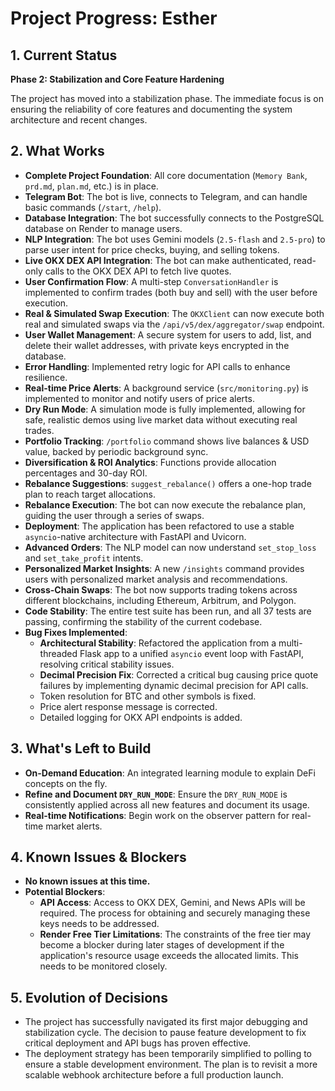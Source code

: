 # Project Progress: Esther

## 1. Current Status
**Phase 2: Stabilization and Core Feature Hardening**

The project has moved into a stabilization phase. The immediate focus is on ensuring the reliability of core features and documenting the system architecture and recent changes.

## 2. What Works
- **Complete Project Foundation**: All core documentation (`Memory Bank`, `prd.md`, `plan.md`, etc.) is in place.
- **Telegram Bot**: The bot is live, connects to Telegram, and can handle basic commands (`/start`, `/help`).
- **Database Integration**: The bot successfully connects to the PostgreSQL database on Render to manage users.
- **NLP Integration**: The bot uses Gemini models (`2.5-flash` and `2.5-pro`) to parse user intent for price checks, buying, and selling tokens.
- **Live OKX DEX API Integration**: The bot can make authenticated, read-only calls to the OKX DEX API to fetch live quotes.
- **User Confirmation Flow**: A multi-step `ConversationHandler` is implemented to confirm trades (both buy and sell) with the user before execution.
- **Real & Simulated Swap Execution**: The `OKXClient` can now execute both real and simulated swaps via the `/api/v5/dex/aggregator/swap` endpoint.
- **User Wallet Management**: A secure system for users to add, list, and delete their wallet addresses, with private keys encrypted in the database.
- **Error Handling**: Implemented retry logic for API calls to enhance resilience.
- **Real-time Price Alerts**: A background service (`src/monitoring.py`) is implemented to monitor and notify users of price alerts.
- **Dry Run Mode**: A simulation mode is fully implemented, allowing for safe, realistic demos using live market data without executing real trades.
- **Portfolio Tracking**: `/portfolio` command shows live balances & USD value, backed by periodic background sync.
- **Diversification & ROI Analytics**: Functions provide allocation percentages and 30-day ROI.
- **Rebalance Suggestions**: `suggest_rebalance()` offers a one-hop trade plan to reach target allocations.
- **Rebalance Execution**: The bot can now execute the rebalance plan, guiding the user through a series of swaps.
- **Deployment**: The application has been refactored to use a stable `asyncio`-native architecture with FastAPI and Uvicorn.
- **Advanced Orders**: The NLP model can now understand `set_stop_loss` and `set_take_profit` intents.
- **Personalized Market Insights**: A new `/insights` command provides users with personalized market analysis and recommendations.
- **Cross-Chain Swaps**: The bot now supports trading tokens across different blockchains, including Ethereum, Arbitrum, and Polygon.
- **Code Stability**: The entire test suite has been run, and all 37 tests are passing, confirming the stability of the current codebase.
- **Bug Fixes Implemented**:
    - **Architectural Stability**: Refactored the application from a multi-threaded Flask app to a unified `asyncio` event loop with FastAPI, resolving critical stability issues.
    - **Decimal Precision Fix**: Corrected a critical bug causing price quote failures by implementing dynamic decimal precision for API calls.
    - Token resolution for BTC and other symbols is fixed.
    - Price alert response message is corrected.
    - Detailed logging for OKX API endpoints is added.

## 3. What's Left to Build
- **On-Demand Education**: An integrated learning module to explain DeFi concepts on the fly.
- **Refine and Document `DRY_RUN_MODE`**: Ensure the `DRY_RUN_MODE` is consistently applied across all new features and document its usage.
- **Real-time Notifications**: Begin work on the observer pattern for real-time market alerts.

## 4. Known Issues & Blockers
- **No known issues at this time.**
- **Potential Blockers**:
    - **API Access**: Access to OKX DEX, Gemini, and News APIs will be required. The process for obtaining and securely managing these keys needs to be addressed.
    - **Render Free Tier Limitations**: The constraints of the free tier may become a blocker during later stages of development if the application's resource usage exceeds the allocated limits. This needs to be monitored closely.

## 5. Evolution of Decisions
- The project has successfully navigated its first major debugging and stabilization cycle. The decision to pause feature development to fix critical deployment and API bugs has proven effective.
- The deployment strategy has been temporarily simplified to polling to ensure a stable development environment. The plan is to revisit a more scalable webhook architecture before a full production launch.
